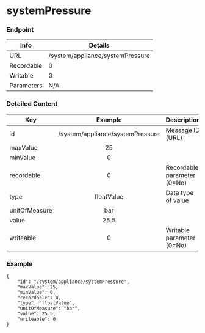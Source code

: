 # systemPressure



### Endpoint

| Info  | Details |
| ------------- | ------------- |
| URL   | /system/appliance/systemPressure   |
| Recordable   | 0   |
| Writable   | 0   |
| Parameters  | N/A  |

### Detailed Content

|  Key  | Example | Description |
| ------------- | :------: | ------------------------------ |
|  id | /system/appliance/systemPressure | Message ID (URL) |
|  maxValue | 25 |  |
|  minValue | 0 |  |
|  recordable | 0 | Recordable parameter (0=No) |
|  type | floatValue | Data type of value |
|  unitOfMeasure | bar |  |
|  value | 25.5 |  |
|  writeable | 0 | Writable parameter (0=No) |



### Example
```
{
    "id": "/system/appliance/systemPressure",
    "maxValue": 25,
    "minValue": 0,
    "recordable": 0,
    "type": "floatValue",
    "unitOfMeasure": "bar",
    "value": 25.5,
    "writeable": 0
}
```
